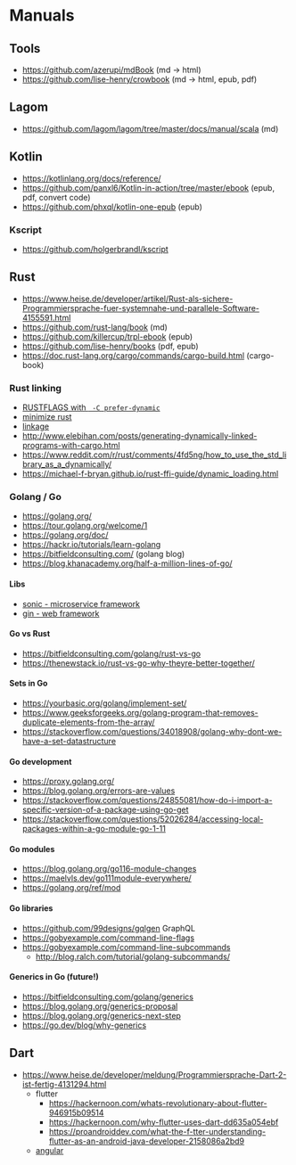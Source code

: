 # Manuals

## Tools

* https://github.com/azerupi/mdBook (md -> html)
* https://github.com/lise-henry/crowbook (md -> html, epub, pdf)

## Lagom

* https://github.com/lagom/lagom/tree/master/docs/manual/scala (md)

## Kotlin

* https://kotlinlang.org/docs/reference/
* https://github.com/panxl6/Kotlin-in-action/tree/master/ebook (epub, pdf, convert code)
* https://github.com/phxql/kotlin-one-epub (epub)

### Kscript

* https://github.com/holgerbrandl/kscript

## Rust

* https://www.heise.de/developer/artikel/Rust-als-sichere-Programmiersprache-fuer-systemnahe-und-parallele-Software-4155591.html
* https://github.com/rust-lang/book (md)
* https://github.com/killercup/trpl-ebook (epub)
* https://github.com/lise-henry/books (pdf, epub)
* https://doc.rust-lang.org/cargo/commands/cargo-build.html (cargo-book)


### Rust linking

* [RUSTFLAGS with ` -C prefer-dynamic`](https://news.ycombinator.com/item?id=16736725)
* [minimize rust](https://github.com/johnthagen/min-sized-rust)
* [linkage](https://doc.rust-lang.org/reference/linkage.html)
* http://www.elebihan.com/posts/generating-dynamically-linked-programs-with-cargo.html
* https://www.reddit.com/r/rust/comments/4fd5ng/how_to_use_the_std_library_as_a_dynamically/
* https://michael-f-bryan.github.io/rust-ffi-guide/dynamic_loading.html

### Golang / Go

* https://golang.org/
* https://tour.golang.org/welcome/1
* https://golang.org/doc/
* https://hackr.io/tutorials/learn-golang
* https://bitfieldconsulting.com/ (golang blog)
* https://blog.khanacademy.org/half-a-million-lines-of-go/

#### Libs

* [sonic - microservice framework](https://github.com/openware/sonic)
* [gin - web framework](https://github.com/gin-gonic/gin)

#### Go vs Rust

* https://bitfieldconsulting.com/golang/rust-vs-go
* https://thenewstack.io/rust-vs-go-why-theyre-better-together/

#### Sets in Go

* https://yourbasic.org/golang/implement-set/
* https://www.geeksforgeeks.org/golang-program-that-removes-duplicate-elements-from-the-array/
* https://stackoverflow.com/questions/34018908/golang-why-dont-we-have-a-set-datastructure

####  Go development

* https://proxy.golang.org/
* https://blog.golang.org/errors-are-values
* https://stackoverflow.com/questions/24855081/how-do-i-import-a-specific-version-of-a-package-using-go-get
* https://stackoverflow.com/questions/52026284/accessing-local-packages-within-a-go-module-go-1-11

####  Go modules

* https://blog.golang.org/go116-module-changes
* https://maelvls.dev/go111module-everywhere/
* https://golang.org/ref/mod

#### Go libraries

* https://github.com/99designs/gqlgen GraphQL
* https://gobyexample.com/command-line-flags
* https://gobyexample.com/command-line-subcommands
  + http://blog.ralch.com/tutorial/golang-subcommands/

#### Generics in Go (future!)

* https://bitfieldconsulting.com/golang/generics
* https://blog.golang.org/generics-proposal
* https://blog.golang.org/generics-next-step
* https://go.dev/blog/why-generics

## Dart

* https://www.heise.de/developer/meldung/Programmiersprache-Dart-2-ist-fertig-4131294.html
  + flutter
    - https://hackernoon.com/whats-revolutionary-about-flutter-946915b09514
    - https://hackernoon.com/why-flutter-uses-dart-dd635a054ebf
    - https://proandroiddev.com/what-the-f-tter-understanding-flutter-as-an-android-java-developer-2158086a2bd9
  + [angular](https://webdev.dartlang.org/angular)
